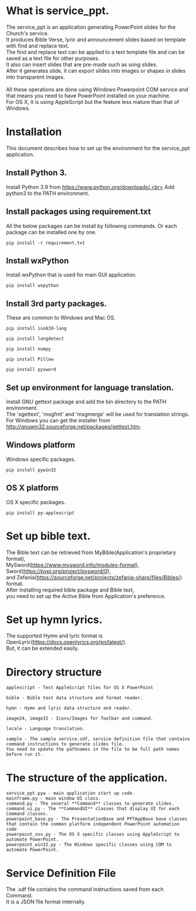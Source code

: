 # What is service_ppt.
The service_ppt is an application generating PowerPoint slides for the Church's service.<br>
It produces Bible Verse, lyric and announcement slides based on template with find and replace text.<br>
The find and replace text can be applied to a text template file and can be saved as a text file for other purposes.<br>
It also can insert slides that are pre-made such as song slides.<br>
After it generates slide, it can export slides into images or shapes in slides into transparent images.<br>
<br>
All these operations are done using Windows Powerpoint COM service and that means you need to have PowerPoint installed on your machine.<br>
For OS X, it is using AppleScript but the feature less mature than that of Windows.<br>

# Installation
This document describes how to set up the environment for the service_ppt application.

## Install Python 3.
Install Python 3.9 from https://www.python.org/downloads/.<br>
Add python3 to the PATH environment.

## Install packages using requirement.txt
All the below packages can be install by following commands.
Or each package can be installed one by one.
```
pip install -r requirement.txt
```

## Install wxPython
Install wxPython that is used for main GUI application.
```
pip install wxpython
```

## Install 3rd party packages.
These are common to Windows and Mac OS.
```
pip install iso639-lang

pip install langdetect

pip install numpy

pip install Pillow

pip install pysword
```

## Set up environment for language translation.
Install GNU gettext package and add the bin directory to the PATH environment.<br>
The 'xgettext', 'msgfmt' and 'msgmerge' will be used for translation strings.<br>
For Windows you can get the installer from http://gnuwin32.sourceforge.net/packages/gettext.htm.

## Windows platform
Windows specific packages.
```
pip install pywin32
```

## OS X platform
OS X specific packages.
```
pip install py-applescript
```

# Set up bible text.
The Bible text can be retrieved from MyBible(Application's proprietary format),<br>
MySword(https://www.mysword.info/modules-format),<br>
Sword(https://pypi.org/project/pysword/0),<br>
and Zefania(https://sourceforge.net/projects/zefania-sharp/files/Bibles/) format.<br>
After installing required bible package and Bible text,<br>
you need to set up the Active Bible from Application's preference.<br>

# Set up hymn lyrics.
The supported Hymn and lyric format is OpenLyric(https://docs.openlyrics.org/en/latest/).<br>
But, it can be extended easily.

# Directory structure
```
applescript - Test AppleScript files for OS X PowerPoint

bible - Bible text data structure and format reader.

hymn - Hymn and lyric data structure and reader.

image24, image32 - Icons/Images for Toolbar and command.

locale - Language translation.

sample - The sample service.sdf, service definition file that contains command instructions to generate slides file.
You need to update the pathnames in the file to be full path names before run it.
```

# The structure of the application.
```
service_ppt.pyw - main application start up code.
mainframe.py - main window UI class.
command.py - The several **Command** classes to generate slides.
command_ui.py - The **CommandUI** classes that display UI for each Command classes.
powerpoint_base.py - The PresentationBase and PPTAppBase base classes that contain the common platform independent PowerPoint automation code
powerpoint_osx.py - The OS X specific classes using AppleScript to automate PowerPoint.
powerpoint_win32.py - The Windows specific classes using COM to automate PowerPoint.
```

# Service Definition File
The .sdf file contains the command instructions saved from each Command.<br>
It is a JSON file format internally.
